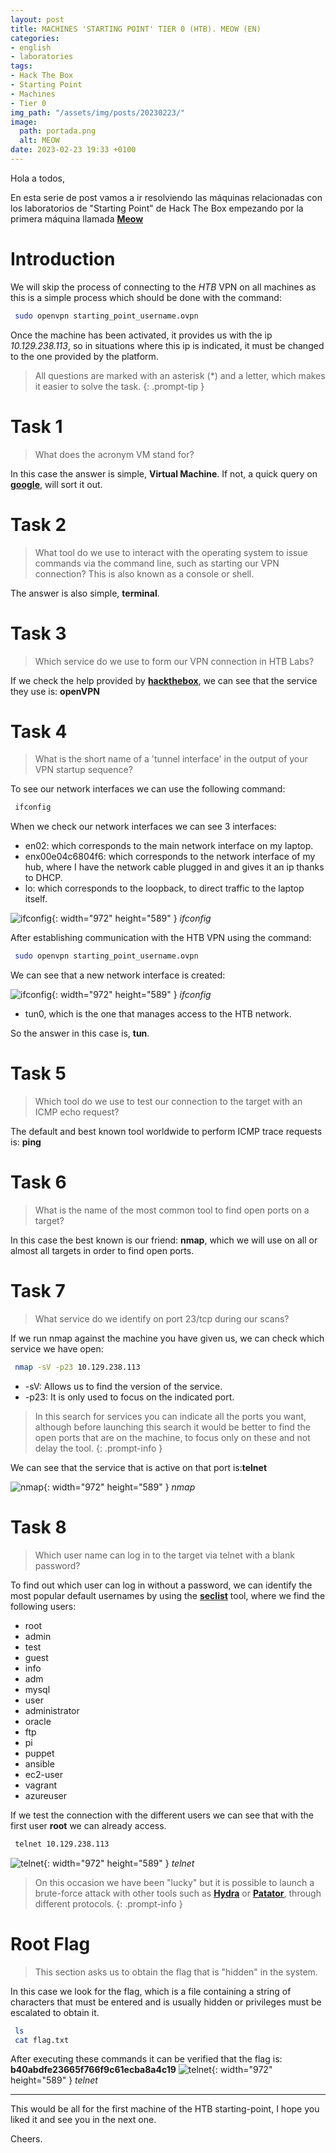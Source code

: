 ```yaml
---
layout: post
title: MACHINES 'STARTING POINT' TIER 0 (HTB). MEOW (EN)
categories:
- english
- laboratories
tags:
- Hack The Box
- Starting Point
- Machines
- Tier 0
img_path: "/assets/img/posts/20230223/"
image:
  path: portada.png
  alt: MEOW
date: 2023-02-23 19:33 +0100
---
```

Hola a todos,

En esta serie de post vamos a ir resolviendo las máquinas relacionadas con los laboratorios de "Starting Point" de Hack The Box empezando por la primera máquina llamada [**Meow**](https://app.hackthebox.com/starting-point)

# Introduction

 We will skip the process of connecting to the _HTB_ VPN on all machines as this is a simple process which should be done with the command:

```bash
 sudo openvpn starting_point_username.ovpn
```

Once the machine has been activated, it provides us with the ip _10.129.238.113_, so in situations where this ip is indicated, it must be changed to the one provided by the platform.

> All questions are marked with an asterisk (*) and a letter, which makes it easier to solve the task.
{: .prompt-tip }

# Task 1

> What does the acronym VM stand for?

In this case the answer is simple, **Virtual Machine**. If not, a quick query on [**google**](https://letmegooglethat.com/?q=What+does+the+acronym+VM+stand+for%3F), will sort it out.


# Task 2

> What tool do we use to interact with the operating system to issue commands via the command line, such as starting our VPN connection? This is also known as a console or shell.

The answer is also simple, **terminal**.


# Task 3

> Which service do we use to form our VPN connection in HTB Labs?

If we check the help provided by [**hackthebox**](https://help.hackthebox.com/en/articles/5185687-introduction-to-lab-access), we can see that the service they use is: **openVPN**


# Task 4

> What is the short name of a 'tunnel interface' in the output of your VPN startup sequence?

To see our network interfaces we can use the following command:

```bash
 ifconfig
```
When we check our network interfaces we can see 3 interfaces:

- en02: which corresponds to the main network interface on my laptop.
- enx00e04c6804f6: which corresponds to the network interface of my hub, where I have the network cable plugged in and gives it an ip thanks to DHCP.
- lo: which corresponds to the loopback, to direct traffic to the laptop itself.

![ifconfig](ifconfig-1.png){: width="972" height="589" }
_ifconfig_

After establishing communication with the HTB VPN using the command:
```bash
 sudo openvpn starting_point_username.ovpn
```

We can see that a new network interface is created:

![ifconfig](ifconfig-2.png){: width="972" height="589" }
_ifconfig_

- tun0, which is the one that manages access to the HTB network.

So the answer in this case is, **tun**.


# Task 5

> Which tool do we use to test our connection to the target with an ICMP echo request?

The default and best known tool worldwide to perform ICMP trace requests is: **ping**


# Task 6

> What is the name of the most common tool to find open ports on a target?

In this case the best known is our friend: **nmap**, which we will use on all or almost all targets in order to find open ports.


# Task 7

> What service do we identify on port 23/tcp during our scans?

If we run nmap against the machine you have given us, we can check which service we have open:

```bash
 nmap -sV -p23 10.129.238.113
```

- -sV: Allows us to find the version of the service.
- -p23: It is only used to focus on the indicated port.

> In this search for services you can indicate all the ports you want, although before launching this search it would be better to find the open ports that are on the machine, to focus only on these and not delay the tool.
{: .prompt-info }

We can see that the service that is active on that port is:**telnet**

![nmap](nmap.png){: width="972" height="589" }
_nmap_


# Task 8

> Which user name can log in to the target via telnet with a blank password?

To find out which user can log in without a password, we can identify the most popular default usernames by using the [**seclist**](https://github.com/danielmiessler/SecLists/blob/master/Usernames/top-usernames-shortlist.txt) tool, where we find the following users:

- root
- admin
- test
- guest
- info
- adm
- mysql
- user
- administrator
- oracle
- ftp
- pi
- puppet
- ansible
- ec2-user
- vagrant
- azureuser

If we test the connection with the different users we can see that with the first user **root** we can already access.

```bash
 telnet 10.129.238.113
```
![telnet](telnet-1.png){: width="972" height="589" }
_telnet_

> On this occasion we have been "lucky" but it is possible to launch a brute-force attack with other tools such as [**Hydra**](https://github.com/vanhauser-thc/thc-hydra) or [**Patator**](https://github.com/lanjelot/patator), through different protocols.
{: .prompt-info }

# Root Flag

> This section asks us to obtain the flag that is "hidden" in the system.

In this case we look for the flag, which is a file containing a string of characters that must be entered and is usually hidden or privileges must be escalated to obtain it.

```bash
 ls
 cat flag.txt
```

After executing these commands it can be verified that the flag is: **b40abdfe23665f766f9c61ecba8a4c19**
![telnet](telnet-2.png){: width="972" height="589" }
_telnet_

___

This would be all for the first machine of the HTB starting-point, I hope you liked it and see you in the next one.

Cheers.

